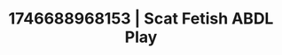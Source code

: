 ---
categories:
- Lustful narration
- AI-generated
- Cosplay
- Morning passion
- Soft spanking
- Kinky fairytales
- ASMR
- Erotic close-up
image: /assets/images/1746688968153.jpg
layout: post
seo:
  description: Featured content with high-quality Scat Fetish, ABDL Play. HD images
    available.
  keywords: Scat Fetish, ABDL Play
  og_image: /assets/images/1746688968153.jpg
  schema_type: VisualArtwork
tags:
- ABDL Play
- Scat Fetish
- '#1746688968153'
title: 1746688968153 | Scat Fetish ABDL Play
---